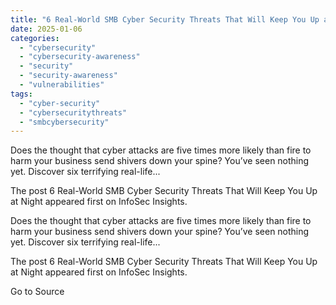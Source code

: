 ```yaml
---
title: "6 Real-World SMB Cyber Security Threats That Will Keep You Up at Night"
date: 2025-01-06
categories: 
  - "cybersecurity"
  - "cybersecurity-awareness"
  - "security"
  - "security-awareness"
  - "vulnerabilities"
tags: 
  - "cyber-security"
  - "cybersecuritythreats"
  - "smbcybersecurity"
---
```


Does the thought that cyber attacks are five times more likely than fire to harm your business send shivers down your spine? You’ve seen nothing yet. Discover six terrifying real-life...

The post 6 Real-World SMB Cyber Security Threats That Will Keep You Up at Night appeared first on InfoSec Insights.

Does the thought that cyber attacks are five times more likely than fire to harm your business send shivers down your spine? You’ve seen nothing yet. Discover six terrifying real-life...

The post 6 Real-World SMB Cyber Security Threats That Will Keep You Up at Night appeared first on InfoSec Insights.

Go to Source
